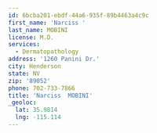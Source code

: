 ```yaml
---
id: 6bcba201-ebdf-44a6-935f-89b4463a4c9c
first_name: 'Narciss '
last_name: MOBINI
license: M.D.
services:
  - Dermatopathology
address: '1260 Panini Dr.'
city: Henderson
state: NV
zip: '89052'
phone: 702-733-7866
title: 'Narciss  MOBINI'
_geoloc:
  lat: 35.9814
  lng: -115.114
---
```

